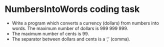 # NumbersIntoWords coding task

- Write a program which converts a currency (dollars) from numbers into words. The maximum number of dollars is 999 999 999.
- The maximum number of cents is 99.
- The separator between dollars and cents is a ‘,’ (comma).
